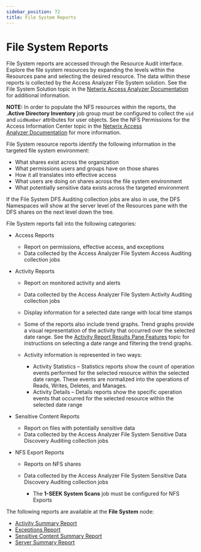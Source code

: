 ```yaml
---
sidebar_position: 72
title: File System Reports
---
```


# File System Reports

File System reports are accessed through the Resource Audit interface. Explore the file system resources by expanding the levels within the Resources pane and selecting the desired resource. The data within these reports is collected by the Access Analyzer File System solution. See the File System Solution topic in the [Netwrix Access Analyzer Documentation](https://helpcenter.netwrix.com/category/accessanalyzer "Netwrix Access Analyzer Documentation") for additional information.

**NOTE:** In order to populate the NFS resources within the reports, the **.Active Directory Inventory** job group must be configured to collect the `uid` and `uidNumber` attributes for user objects. See the NFS Permissions for the Access Information Center topic in the [Netwrix Access Analyzer Documentation](https://helpcenter.netwrix.com/category/accessanalyzer "Netwrix Access Analyzer Documentation") for more information.

File System resource reports identify the following information in the targeted file system environment:

* What shares exist across the organization
* What permissions users and groups have on those shares
* How it all translates into effective access
* What users are doing on shares across the file system environment
* What potentially sensitive data exists across the targeted environment

If the File System DFS Auditing collection jobs are also in use, the DFS Namespaces will show at the server level of the Resources pane with the DFS shares on the next level down the tree.

File System reports fall into the following categories:

* Access Reports

  * Report on permissions, effective access, and exceptions
  * Data collected by the Access Analyzer File System Access Auditing collection jobs
* Activity Reports

  * Report on monitored activity and alerts
  * Data collected by the Access Analyzer File System Activity Auditing collection jobs
  * Display information for a selected date range with local time stamps
  * Some of the reports also include trend graphs. Trend graphs provide a visual representation of the activity that occurred over the selected date range. See the [Activity Report Results Pane Features](../Navigate/Overview#Activity "Activity Report Results Pane Features") topic for instructions on selecting a date range and filtering the trend graphs.
  * Activity information is represented in two ways:

    * Activity Statistics – Statistics reports show the count of operation events performed for the selected resource within the selected date range. These events are normalized into the operations of Reads, Writes, Deletes, and Manages.
    * Activity Details – Details reports show the specific operation events that occurred for the selected resource within the selected date range
* Sensitive Content Reports

  * Report on files with potentially sensitive data
  * Data collected by the Access Analyzer File System Sensitive Data Discovery Auditing collection jobs
* NFS Export Reports

  * Reports on NFS shares
  * Data collected by the Access Analyzer File System Sensitive Data Discovery Auditing collection jobs

    * The **1-SEEK System Scans** job must be configured for NFS Exports

The following reports are available at the **File System** node:

* [Activity Summary Report](ActivitySummary "Activity Summary Report")
* [Exceptions Report](Exceptions "Exceptions Report")
* [Sensitive Content Summary Report](SensitiveContentSummary "Sensitive Content Summary Report")
* [Server Summary Report](ServerSummary "Server Summary Report")